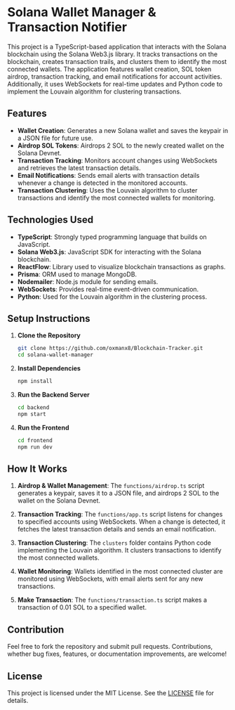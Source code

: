 # Solana Wallet Manager & Transaction Notifier

This project is a TypeScript-based application that interacts with the Solana blockchain using the Solana Web3.js library. It tracks transactions on the blockchain, creates transaction trails, and clusters them to identify the most connected wallets. The application features wallet creation, SOL token airdrop, transaction tracking, and email notifications for account activities. Additionally, it uses WebSockets for real-time updates and Python code to implement the Louvain algorithm for clustering transactions.

## Features

- **Wallet Creation**: Generates a new Solana wallet and saves the keypair in a JSON file for future use.
- **Airdrop SOL Tokens**: Airdrops 2 SOL to the newly created wallet on the Solana Devnet.
- **Transaction Tracking**: Monitors account changes using WebSockets and retrieves the latest transaction details.
- **Email Notifications**: Sends email alerts with transaction details whenever a change is detected in the monitored accounts.
- **Transaction Clustering**: Uses the Louvain algorithm to cluster transactions and identify the most connected wallets for monitoring.

## Technologies Used

- **TypeScript**: Strongly typed programming language that builds on JavaScript.
- **Solana Web3.js**: JavaScript SDK for interacting with the Solana blockchain.
- **ReactFlow**: Library used to visualize blockchain transactions as graphs.
- **Prisma**: ORM used to manage MongoDB.
- **Nodemailer**: Node.js module for sending emails.
- **WebSockets**: Provides real-time event-driven communication.
- **Python**: Used for the Louvain algorithm in the clustering process.

## Setup Instructions

1. **Clone the Repository**

   ```bash
   git clone https://github.com/oxmanx8/Blockchain-Tracker.git
   cd solana-wallet-manager
   ```

2. **Install Dependencies**

   ```bash
   npm install
   ```

3. **Run the Backend Server**

   ```bash
   cd backend
   npm start
   ```

4. **Run the Frontend**

   ```bash
   cd frontend
   npm run dev
   ```

## How It Works

1. **Airdrop & Wallet Management**: The `functions/airdrop.ts` script generates a keypair, saves it to a JSON file, and airdrops 2 SOL to the wallet on the Solana Devnet.

2. **Transaction Tracking**: The `functions/app.ts` script listens for changes to specified accounts using WebSockets. When a change is detected, it fetches the latest transaction details and sends an email notification.

3. **Transaction Clustering**: The `clusters` folder contains Python code implementing the Louvain algorithm. It clusters transactions to identify the most connected wallets.

4. **Wallet Monitoring**: Wallets identified in the most connected cluster are monitored using WebSockets, with email alerts sent for any new transactions.

5. **Make Transaction**: The `functions/transaction.ts` script makes a transaction of 0.01 SOL to a specified wallet.

## Contribution

Feel free to fork the repository and submit pull requests. Contributions, whether bug fixes, features, or documentation improvements, are welcome!

## License

This project is licensed under the MIT License. See the [LICENSE](LICENSE) file for details.
